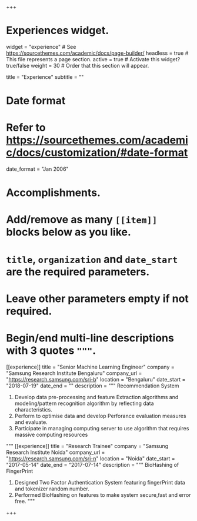 +++
# Experiences widget.
widget = "experience"  # See https://sourcethemes.com/academic/docs/page-builder/
headless = true  # This file represents a page section.
active = true  # Activate this widget? true/false
weight = 30  # Order that this section will appear.

title = "Experience"
subtitle = ""

# Date format
#   Refer to https://sourcethemes.com/academic/docs/customization/#date-format
date_format = "Jan 2006"

# Accomplishments.
#   Add/remove as many `[[item]]` blocks below as you like.
#   `title`, `organization` and `date_start` are the required parameters.
#   Leave other parameters empty if not required.
#   Begin/end multi-line descriptions with 3 quotes `"""`.
[[experience]]
  title = "Senior Machine Learning Engineer"
  company = "Samsung Research Institute Bengaluru"
  company_url = "https://research.samsung.com/sri-b"
  location = "Bengaluru"
  date_start = "2018-07-19"
  date_end = ""
  description = """
  Recommendation System
  1. Develop data pre-processing and feature Extraction algorithms and modeling/pattern recognition algorithm by reflecting data characteristics.
  2. Perform to optimise data and develop Perforance evaluation measures and evaluate.
  3. Participate in managing computing server to  use algorithm that requires massive computing resources
  
  
  """
  [[experience]]
  title = "Research Trainee"
  company = "Samsung Research Institute Noida"
  company_url = "https://research.samsung.com/sri-n"
  location = "Noida"
  date_start = "2017-05-14"
  date_end = "2017-07-14"
  description = """
  BioHashing of FingerPrint
  1. Designed Two Factor Authentication System featuring fingerPrint data and tokenizer random number.
  2. Performed BioHashing on features to make system secure,fast and error free.
  """


+++
